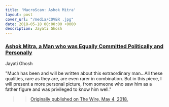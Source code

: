 ```yaml
---
title: 'MacroScan: Ashok Mitra'
layout: post
cover_url: "/media/COVER .jpg"
date: 2018-05-18 00:00:00 +0000
description: Jayati Ghosh
---
```

### [Ashok Mitra, a Man who was Equally Committed Politically and Personally](http://www.macroscan.org/asm/may18/asm05052018Equally_Committed.htm)

Jayati Ghosh

"Much has been and will be written about this extraordinary man…All these qualities, rare as they are, are even rarer in combination. But in this piece, I will present a more personal picture, from someone who saw him as                            a father figure and was privileged to know him well."

> > [Originally published on The Wire, May 4, 2018.](http://www.macroscan.org/asm/may18/pdf/Equally_Committed.pdf)